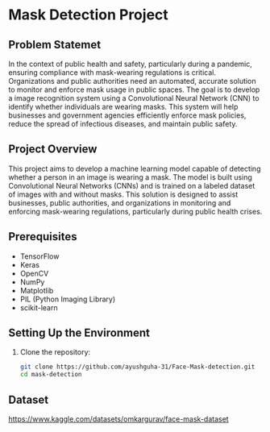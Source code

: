 # Mask Detection Project

## Problem Statemet 

In the context of public health and safety, particularly during a pandemic, ensuring compliance with mask-wearing regulations is critical. Organizations and public authorities need an automated, accurate solution to monitor and enforce mask usage in public spaces. The goal is to develop a image recognition system using a Convolutional Neural Network (CNN) to identify whether individuals are wearing masks. This system will help businesses and government agencies efficiently enforce mask policies, reduce the spread of infectious diseases, and maintain public safety.

## Project Overview

This project aims to develop a machine learning model capable of detecting whether a person in an image is wearing a mask. The model is built using Convolutional Neural Networks (CNNs) and is trained on a labeled dataset of images with and without masks. This solution is designed to assist businesses, public authorities, and organizations in monitoring and enforcing mask-wearing regulations, particularly during public health crises.

## Prerequisites

- TensorFlow
- Keras
- OpenCV
- NumPy
- Matplotlib
- PIL (Python Imaging Library)
- scikit-learn

## Setting Up the Environment

1. Clone the repository:

   ```bash
   git clone https://github.com/ayushguha-31/Face-Mask-detection.git
   cd mask-detection

## Dataset

https://www.kaggle.com/datasets/omkargurav/face-mask-dataset
